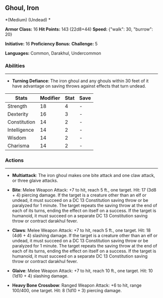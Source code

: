 ## Ghoul, Iron
*(Medium) (Undead) *

**Armor Class:** 16
**Hit Points:** 143 (22d8+44)
**Speed:** {"walk": 30, "burrow": 20}

**Initiative:** 16
**Proficiency Bonus:**
**Challenge:** 5

**Languages:** Common, Darakhul, Undercommon

### Abilities
 --- 
- **Turning Defiance**: The iron ghoul and any ghouls within 30 feet of it have advantage on saving throws against effects that turn undead.



| Stats | Modifier | Stat | Save
| ---- | ---- | ---- | ---- |
| Strength | 18 | 4 | - |
| Dexterity | 16 | 3 | - |
| Constitution | 14 | 2 | - |
| Intelligence | 14 | 2 | - |
| Wisdom | 14 | 2 | - |
| Charisma | 14 | 2 | - |

### Actions
 --- 
- **Multiattack**: The iron ghoul makes one bite attack and one claw attack, or three glaive attacks.

- **Bite**: Melee Weapon Attack: +7 to hit, reach 5 ft., one target. Hit: 17 (3d8 + 4) piercing damage. If the target is a creature other than an elf or undead, it must succeed on a DC 13 Constitution saving throw or be paralyzed for 1 minute. The target repeats the saving throw at the end of each of its turns, ending the effect on itself on a success. If the target is humanoid, it must succeed on a separate DC 13 Constitution saving throw or contract darakhul fever.

- **Claws**: Melee Weapon Attack: +7 to hit, reach 5 ft., one target. Hit: 18 (4d6 + 4) slashing damage. If the target is a creature other than an elf or undead, it must succeed on a DC 13 Constitution saving throw or be paralyzed for 1 minute. The target repeats the saving throw at the end of each of its turns, ending the effect on itself on a success. If the target is humanoid, it must succeed on a separate DC 13 Constitution saving throw or contract darakhul fever.

- **Glaive**: Melee Weapon Attack: +7 to hit, reach 10 ft., one target. Hit: 10 (1d10 + 4) slashing damage.

- **Heavy Bone Crossbow**: Ranged Weapon Attack: +6 to hit, range 100/400, one target. Hit: 8 (1d10 + 3) piercing damage.

